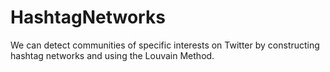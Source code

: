# HashtagNetworks
We can detect communities of specific interests on Twitter by constructing hashtag networks and using the Louvain Method.
